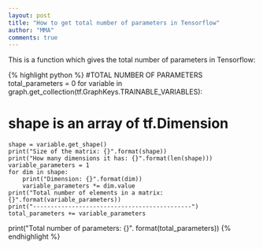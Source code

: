 ```yaml
---
layout: post
title: "How to get total number of parameters in Tensorflow"
author: "MMA"
comments: true
---
```


This is a function which gives the total number of parameters in Tensorflow:

{% highlight python %}
#TOTAL NUMBER OF PARAMETERS
total_parameters = 0
for variable in graph.get_collection(tf.GraphKeys.TRAINABLE_VARIABLES):
# shape is an array of tf.Dimension
    shape = variable.get_shape()
    print("Size of the matrix: {}".format(shape))
    print("How many dimensions it has: {}".format(len(shape)))
    variable_parameters = 1
    for dim in shape:
        print("Dimension: {}".format(dim))
        variable_parameters *= dim.value
    print("Total number of elements in a matrix: {}".format(variable_parameters))
    print("---------------------------------------------")
    total_parameters += variable_parameters
print("Total number of parameters: {}". format(total_parameters))
{% endhighlight %} 